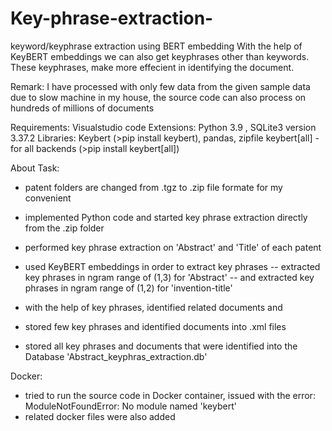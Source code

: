 # Key-phrase-extraction-
keyword/keyphrase extraction using BERT embedding
With the help of KeyBERT embeddings we can also get keyphrases other than keywords. These keyphrases, make more effecient in identifying the document.

Remark: I have processed with only few data from the given sample data due to slow machine in my house, the source code can also process on hundreds of millions of documents

Requirements:
Visualstudio code
Extensions: Python 3.9 , SQLite3 version 3.37.2
Libraries: Keybert (>pip install keybert), pandas, zipfile
keybert[all] - for all backends (>pip install keybert[all])


About Task:
- patent folders are changed from .tgz to .zip file formate for my convenient
- implemented Python code and started key phrase extraction directly from the .zip folder
- performed key phrase extraction on 'Abstract' and 'Title' of each patent 
- used KeyBERT embeddings in order to extract key phrases 
-- extracted key phrases in ngram range of (1,3) for 'Abstract' 
-- and extracted key phrases in ngram range of (1,2) for 'invention-title'

- with the help of key phrases, identified related documents and 
- stored few key phrases and identified documents into .xml files
- stored all key phrases and documents that were identified into the Database 'Abstract_keyphras_extraction.db'

Docker:
- tried to run the source code in Docker container, issued with the error: ModuleNotFoundError: No module named 'keybert'
- related docker files were also added 
